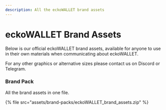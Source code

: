 ```yaml
---
description: All the eckoWALLET brand assets
---
```


# eckoWALLET Brand Assets

Below is our official eckoWALLET brand assets, available for anyone to use in their own materials when communicating about eckoWALLET.

For any other graphics or alternative sizes please contact us on Discord or Telegram.

### Brand Pack

All the brand assets in one file.

{% file src="assets/brand-packs/eckoWALLET_brand_assets.zip" %}
